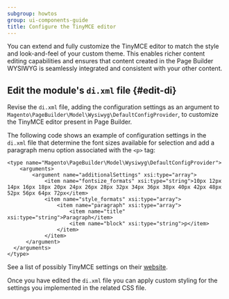 ```yaml
---
subgroup: howtos
group: ui-components-guide
title: Configure the TinyMCE editor
---
```

You can extend and fully customize the TinyMCE editor to match the style and look-and-feel of your custom theme.
This enables richer content editing capabilities and ensures that content created in the Page Builder <span term-uuid="98cf4fd5-59b6-4610-9c1f-b84c8c0abd97" class="glossary-term" data-toggle="popover">WYSIWYG</span> is seamlessly integrated and consistent with your other content.

## Edit the module's `di.xml` file {#edit-di}

Revise the `di.xml` file, adding the configuration settings as an argument to `Magento\PageBuilder\Model\Wysiwyg\DefaultConfigProvider`, to customize the TinyMCE editor present in Page Builder.

The following code shows an example of configuration settings in the `di.xml` file that determine the font sizes available for selection and add a paragraph menu option associated with the `<p>` tag:

```
<type name="Magento\PageBuilder\Model\Wysiwyg\DefaultConfigProvider">
    <arguments>
        <argument name="additionalSettings" xsi:type="array">
            <item name="fontsize_formats" xsi:type="string">10px 12px 14px 16px 18px 20px 24px 26px 28px 32px 34px 36px 38px 40px 42px 48px 52px 56px 64px 72px</item>
            <item name="style_formats" xsi:type="array">
                <item name="paragraph" xsi:type="array">
                    <item name="title" xsi:type="string">Paragraph</item>
                    <item name="block" xsi:type="string">p</item>
                </item>
            </item>
      </argument>
  </arguments>
</type>
```
See a list of possibly TinyMCE settings on their [website](https://www.tinymce.com/docs/configure/).

Once you have edited the `di.xml` file you can apply custom styling for the settings you implemented in the related CSS file.